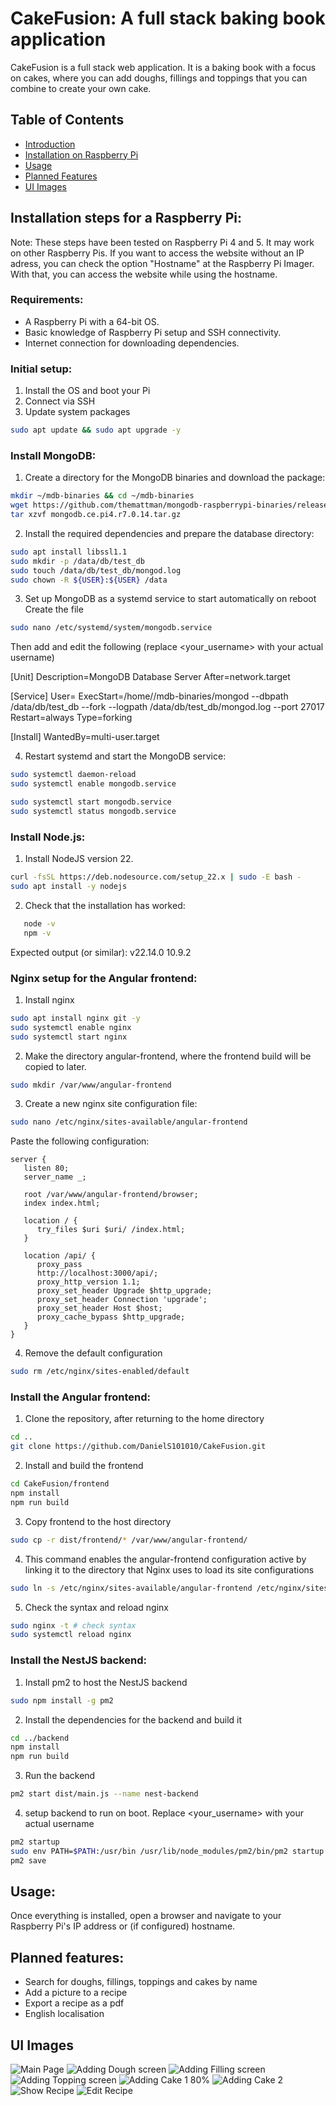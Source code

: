 # CakeFusion: A full stack baking book application 
CakeFusion is a full stack web application. It is a baking book with a focus on cakes, where you can add doughs,
fillings and toppings that you can combine to create your own cake.

## Table of Contents
- [Introduction](#introduction)
- [Installation on Raspberry Pi](#Installation-steps-for-a-Raspberry-Pi)
- [Usage](#usage)
- [Planned Features](#planned-features)
- [UI Images](#UI-Images)

## Installation steps for a Raspberry Pi:
Note: These steps have been tested on Raspberry Pi 4 and 5. It may work on other Raspberry Pis.
If you want to access the website without an IP adress, you can check the option "Hostname" at the Raspberry Pi Imager. With that, you can access the website while using the hostname.

### Requirements:
- A Raspberry Pi with a 64-bit OS.
- Basic knowledge of Raspberry Pi setup and SSH connectivity.
- Internet connection for downloading dependencies.


### Initial setup:
1. Install the OS and boot your Pi
2. Connect via SSH
3. Update system packages 
```bash
sudo apt update && sudo apt upgrade -y 
```

### Install MongoDB:
1. Create a directory for the MongoDB binaries and download the package:
```bash
mkdir ~/mdb-binaries && cd ~/mdb-binaries
wget https://github.com/themattman/mongodb-raspberrypi-binaries/releases/download/r7.0.14-rpi-unofficial/mongodb.ce.pi4.r7.0.14.tar.gz
tar xzvf mongodb.ce.pi4.r7.0.14.tar.gz 
```

2. Install the required dependencies and prepare the database directory:
```bash
sudo apt install libssl1.1
sudo mkdir -p /data/db/test_db
sudo touch /data/db/test_db/mongod.log
sudo chown -R ${USER}:${USER} /data
```

3. Set up MongoDB as a systemd service to start automatically on reboot
Create the file
```bash
sudo nano /etc/systemd/system/mongodb.service
```
Then add and edit the following (replace <your_username> with your actual username)

[Unit]
Description=MongoDB Database Server
After=network.target

[Service]
User=<your username>
ExecStart=/home/<your username>/mdb-binaries/mongod --dbpath /data/db/test_db --fork --logpath /data/db/test_db/mongod.log --port 27017
Restart=always
Type=forking

[Install]
WantedBy=multi-user.target

4. Restart systemd and start the MongoDB service:
```bash
sudo systemctl daemon-reload
sudo systemctl enable mongodb.service

sudo systemctl start mongodb.service
sudo systemctl status mongodb.service
```

### Install Node.js:
1. Install NodeJS version 22.
```bash
curl -fsSL https://deb.nodesource.com/setup_22.x | sudo -E bash -
sudo apt install -y nodejs
```

2. Check that the installation has worked:
```bash
   node -v
   npm -v
```
Expected output (or similar):
   v22.14.0
   10.9.2

### Nginx setup for the Angular frontend:
1. Install nginx
```bash
sudo apt install nginx git -y
sudo systemctl enable nginx
sudo systemctl start nginx
```

2. Make the directory angular-frontend, where the frontend build will be copied to later.
```bash
sudo mkdir /var/www/angular-frontend
```

3. Create a new nginx site configuration file:
```bash
sudo nano /etc/nginx/sites-available/angular-frontend
```
Paste the following configuration:
```
server {
   listen 80;
   server_name _;

   root /var/www/angular-frontend/browser;
   index index.html;

   location / {
      try_files $uri $uri/ /index.html;
   }

   location /api/ {
      proxy_pass
      http://localhost:3000/api/;
      proxy_http_version 1.1;
      proxy_set_header Upgrade $http_upgrade;
      proxy_set_header Connection 'upgrade';
      proxy_set_header Host $host;
      proxy_cache_bypass $http_upgrade;
   }
}
```

4. Remove the default configuration 
```bash
sudo rm /etc/nginx/sites-enabled/default
```

### Install the Angular frontend:
1. Clone the repository, after returning to the home directory
```bash
cd ..
git clone https://github.com/DanielS101010/CakeFusion.git
```

2. Install and build the frontend
```bash
cd CakeFusion/frontend
npm install
npm run build
```

3. Copy frontend to the host directory
```bash
sudo cp -r dist/frontend/* /var/www/angular-frontend/
```

4. This command enables the angular-frontend configuration active by linking it to the directory that Nginx uses to 
load its site configurations
```bash
sudo ln -s /etc/nginx/sites-available/angular-frontend /etc/nginx/sites-enabled/
```
5. Check the syntax and reload nginx
```bash
sudo nginx -t # check syntax
sudo systemctl reload nginx
```

### Install the NestJS backend:
1. Install pm2 to host the NestJS backend
```bash
sudo npm install -g pm2
```

2. Install the dependencies for the backend and build it
```bash
cd ../backend
npm install
npm run build
```

3. Run the backend
```bash
pm2 start dist/main.js --name nest-backend
```

4. setup backend to run on boot. Replace <your_username> with your actual username
```bash
pm2 startup
sudo env PATH=$PATH:/usr/bin /usr/lib/node_modules/pm2/bin/pm2 startup systemd -u <your_username> --hp /home/<your_username>
pm2 save
```

## Usage:
Once everything is installed, open a browser and navigate to your Raspberry Pi's IP address or (if configured) hostname.

## Planned features:
- Search for doughs, fillings, toppings and cakes by name
- Add a picture to a recipe
- Export a recipe as a pdf
- English localisation

## UI Images
![Main Page](https://github.com/user-attachments/assets/f561c15f-ec99-46ce-8e34-499e233b80a9 "Main Page")
![Adding Dough screen](https://github.com/user-attachments/assets/3aa1f31b-aa3d-4378-9cca-468dc9caa049 "Adding Dough Page")
![Adding Filling screen](https://github.com/user-attachments/assets/7be4aa36-4b59-4052-b691-f3a41941f0f7 "Adding Filling Page")
![Adding Topping screen](https://github.com/user-attachments/assets/f18dbcf2-6dce-427b-8c47-ae4288c5a9dc "Adding Topping Page")
![Adding Cake 1 80%](https://github.com/user-attachments/assets/750df40b-fc6e-44b8-8ba3-13b581f091b5 "Adding Cake with using Components")
![Adding Cake 2](https://github.com/user-attachments/assets/cd896b59-f9aa-418a-86e0-900098ca8c10 "Adding Cake without using Components")
![Show Recipe](https://github.com/user-attachments/assets/3648176e-cb85-482d-b3fc-9e20269fcd84 "Show the recipe")
![Edit Recipe](https://github.com/user-attachments/assets/80d4b9f0-b889-46b2-9e76-75d3a45cf475 "Edit Recipe Page")
